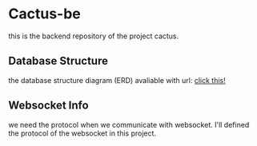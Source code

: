 # Cactus-be

this is the backend repository of the project cactus.

## Database Structure

the database structure diagram (ERD) avaliable with url: [click this!](https://dbdocs.io/siwonpada/cactus)

## Websocket Info

we need the protocol when we communicate with websocket. I'll defined the protocol of the websocket in this project.
